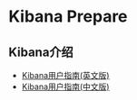 # Kibana Prepare


## Kibana介绍

- [Kibana用户指南(英文版)](https://www.elastic.co/guide/en/kibana/current/index.html)
- [Kibana用户指南(中文版)](https://www.elastic.co/cn/webinars/getting-started-kibana?elektra=home&amp&storm=sub2)


